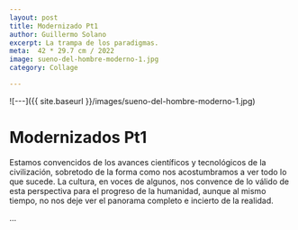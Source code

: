 ```yaml
---
layout: post
title: Modernizado Pt1
author: Guillermo Solano
excerpt: La trampa de los paradigmas.
meta:  42 * 29.7 cm / 2022
image: sueno-del-hombre-moderno-1.jpg
category: Collage

---
```



![---]({{ site.baseurl }}/images/sueno-del-hombre-moderno-1.jpg)

# Modernizados Pt1

Estamos convencidos de los avances científicos y tecnológicos de la civilización, sobretodo de la forma como nos acostumbramos a ver todo lo que sucede. La cultura, en voces de algunos, nos convence de lo válido de esta perspectiva para el progreso de la humanidad, aunque al mismo tiempo, no nos deje ver el panorama completo e incierto de la realidad.

<!--

El desarrollo de la civilización ha tenido gran alcance sólo porque queremos estar convencidos de ello. La cultura nos impide reconocer que tan profundo es el convencimiento por la modernidad y sus paradigmas materialistas aunque el trastorno social sea muy evidente. La comprensión de los hechos no es completa cuando validamos sólo una perspectiva de los eventos.

-->

…
